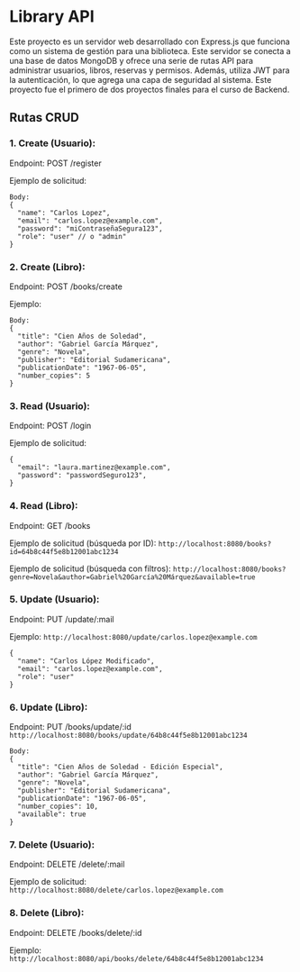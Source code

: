 # Library API

Este proyecto es un servidor web desarrollado con Express.js que funciona como un sistema de gestión para una biblioteca. Este servidor se conecta a una base de datos MongoDB y ofrece una serie de rutas API para administrar usuarios, libros, reservas y permisos.  Además, utiliza JWT para la autenticación, lo que agrega una capa de seguridad al sistema. Este proyecto fue el primero de dos proyectos finales para el curso de Backend. 


## Rutas CRUD

### 1. Create (Usuario):

Endpoint: POST /register

Ejemplo de solicitud:

```
Body:
{
  "name": "Carlos Lopez",
  "email": "carlos.lopez@example.com",
  "password": "miContraseñaSegura123",
  "role": "user" // o "admin"
}
```

### 2. Create (Libro):

Endpoint: POST /books/create

Ejemplo:

```
Body:
{
  "title": "Cien Años de Soledad",
  "author": "Gabriel García Márquez",
  "genre": "Novela",
  "publisher": "Editorial Sudamericana",
  "publicationDate": "1967-06-05",
  "number_copies": 5
}
```

### 3. Read (Usuario):

Endpoint: POST /login

Ejemplo de solicitud:

```
{
  "email": "laura.martinez@example.com",
  "password": "passwordSeguro123",
}
```

### 4. Read (Libro):

Endpoint: GET /books

Ejemplo de solicitud (búsqueda por ID):
```http://localhost:8080/books?id=64b8c44f5e8b12001abc1234```

Ejemplo de solicitud (búsqueda con filtros):
```http://localhost:8080/books?genre=Novela&author=Gabriel%20García%20Márquez&available=true```


### 5. Update (Usuario):

Endpoint: PUT /update/:mail

Ejemplo:
```http://localhost:8080/update/carlos.lopez@example.com```


```
{
  "name": "Carlos López Modificado",
  "email": "carlos.lopez@example.com",
  "role": "user"
}
```

### 6. Update (Libro):

Endpoint: PUT /books/update/:id
```http://localhost:8080/books/update/64b8c44f5e8b12001abc1234```


```
Body:
{
  "title": "Cien Años de Soledad - Edición Especial",
  "author": "Gabriel García Márquez",
  "genre": "Novela",
  "publisher": "Editorial Sudamericana",
  "publicationDate": "1967-06-05",
  "number_copies": 10,
  "available": true
}
```

### 7. Delete (Usuario):

Endpoint: DELETE /delete/:mail

Ejemplo de solicitud:
```http://localhost:8080/delete/carlos.lopez@example.com```

### 8. Delete (Libro):

Endpoint: DELETE /books/delete/:id

Ejemplo:
```http://localhost:8080/api/books/delete/64b8c44f5e8b12001abc1234```

